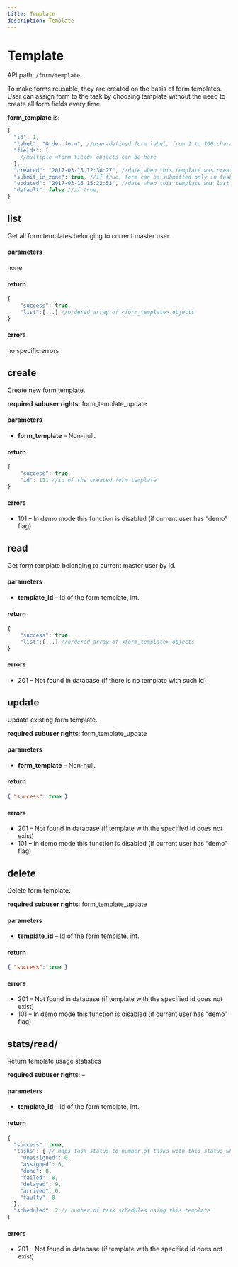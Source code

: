 ```yaml
---
title: Template
description: Template
---
```


# Template

API path: `/form/template`.

To make forms reusable, they are created on the basis of form templates. 
User can assign form to the task by choosing template without the need to create all form fields every time.

**form_template** is:
```js
{
  "id": 1,
  "label": "Order form", //user-defined form label, from 1 to 100 characters
  "fields": [
    //multiple <form_field> objects can be here
  ],
  "created": "2017-03-15 12:36:27", //date when this template was created. Read-only field
  "submit_in_zone": true, //if true, form can be submitted only in task zone
  "updated": "2017-03-16 15:22:53", //date when this template was last modified. Read-only field
  "default": false //if true,
}
```

## list

Get all form templates belonging to current master user.

#### parameters

none

#### return

```js
{
    "success": true,
    "list":[...] //ordered array of <form_template> objects
}
```

#### errors

no specific errors

## create

Create new form template.

**required subuser rights**: form\_template\_update

#### parameters

*   **form_template** – Non-null.

#### return

```js
{
    "success": true,
    "id": 111 //id of the created form template
}
```

#### errors

*   101 – In demo mode this function is disabled (if current user has “demo” flag)


## read

Get form template belonging to current master user by id.

#### parameters

*   **template_id** – Id of the form template, int.

#### return

```js
{
    "success": true,
    "list":[...] //ordered array of <form_template> objects
}
```

#### errors

*   201 – Not found in database (if there is no template with such id)


## update

Update existing form template.

**required subuser rights**: form\_template\_update

#### parameters

*   **form_template** – Non-null.

#### return

```json
{ "success": true }
```

#### errors

*   201 – Not found in database (if template with the specified id does not exist)
*   101 – In demo mode this function is disabled (if current user has “demo” flag)


## delete

Delete form template.

**required subuser rights**: form\_template\_update

#### parameters

*   **template_id** – Id of the form template, int.

#### return

```json
{ "success": true }
```

#### errors

*   201 – Not found in database (if template with the specified id does not exist)
*   101 – In demo mode this function is disabled (if current user has “demo” flag)


## stats/read/

Return template usage statistics

**required subuser rights**: –

#### parameters

*   **template_id** – Id of the form template, int.

#### return

```js
{
  "success": true,
  "tasks": { // maps task status to number of tasks with this status which use specified template
    "unassigned": 0,
    "assigned": 6,
    "done": 0,
    "failed": 0,
    "delayed": 9,
    "arrived": 0,
    "faulty": 0
  },
  "scheduled": 2 // number of task schedules using this template
}
```

#### errors

*   201 – Not found in database (if template with the specified id does not exist)
